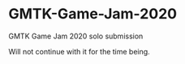 # GMTK-Game-Jam-2020
GMTK Game Jam 2020 solo submission

Will not continue with it for the time being.
